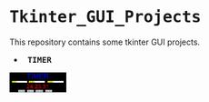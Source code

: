 # <samp>Tkinter_GUI_Projects</samp>

This repository contains some tkinter GUI projects.

- &nbsp; <b><samp> TIMER </samp></b>

<img src = "https://github.com/FavourOgboi/Tkinter_GUI_Projects/blob/main/assets/stopwatch.PNG" width = "100px" length = "100px">

